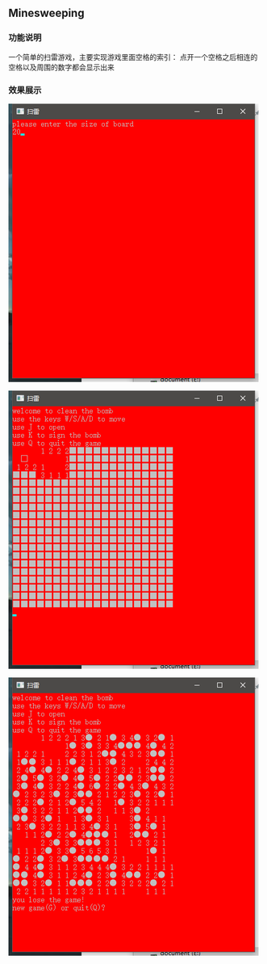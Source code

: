 ## Minesweeping

### 功能说明

一个简单的扫雷游戏，主要实现游戏里面空格的索引： 点开一个空格之后相连的空格以及周围的数字都会显示出来

### 效果展示

![input_board_size](./fig/input_board_size.png)

![playing_game](./fig/playing_game.png)

![lose_game](./fig/lose_game.png)